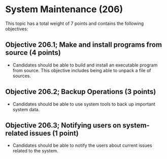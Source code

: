 # System Maintenance (206)

This topic has a total weight of 7 points and contains the following
objectives:

##  Objective 206.1; Make and install programs from source (4 points)

-   Candidates should be able to build and install an executable program
    from source. This objective includes being able to unpack a file of
    sources.

##  Objective 206.2; Backup Operations (3 points)

-   Candidates should be able to use system tools to back up important
    system data.

##  Objective 206.3; Notifying users on system-related issues (1 point)

-   Candidates should be able to notify the users about current issues
    related to the system.

